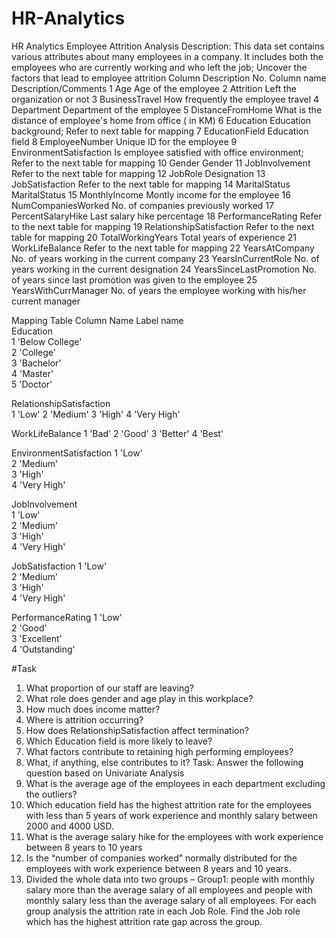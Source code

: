 # HR-Analytics
HR Analytics
Employee Attrition Analysis
Description: This data set contains various attributes about many employees in a company. It includes both the employees who are currently working and who left the job; Uncover the factors that lead to employee attrition
Column Description
No.	Column name               	Description/Comments
1	Age	                          Age of the employee
2	Attrition	                    Left the organization or not
3	BusinessTravel	              How frequently the employee travel
4	Department	                  Department of the employee
5	DistanceFromHome	            What is the distance of employee's home from office ( in KM)
6	Education	                    Education background; Refer to next table for mapping
7	EducationField	              Education field
8	EmployeeNumber              	Unique ID for the employee
9	EnvironmentSatisfaction	      Is employee satisfied with office environment; Refer to the next table for mapping
10	Gender                    	Gender
11	JobInvolvement            	Refer to the next table for mapping
12	JobRole                   	Designation
13	JobSatisfaction           	Refer to the next table for mapping
14	MaritalStatus              	MaritalStatus
15	MonthlyIncome             	Montly income for the employee
16	NumCompaniesWorked	        No. of companies previously worked
17	PercentSalaryHike	          Last salary hike percentage
18	PerformanceRating	          Refer to the next table for mapping
19	RelationshipSatisfaction	  Refer to the next table for mapping
20	TotalWorkingYears	          Total years of experience
21	WorkLifeBalance	            Refer to the next table for mapping
22	YearsAtCompany	            No. of years working in the current company
23	YearsInCurrentRole        	No. of years working in the current designation
24	YearsSinceLastPromotion	    No. of years since last promotion was given to the employee
25	YearsWithCurrManager       	No. of years the employee working with his/her current manager

Mapping Table
Column Name	Label name		
Education	
  1 'Below College'		
	2 'College'			
	3 'Bachelor'			
	4 'Master'			
	5 'Doctor'	
  
  RelationshipSatisfaction	
  1 'Low'
	2 'Medium'
	3 'High'
	4 'Very High'

WorkLifeBalance
  1 'Bad'
	2 'Good'
	3 'Better'
	4 'Best'

EnvironmentSatisfaction	
  1 'Low'			
	2 'Medium'			
	3 'High'			
	4 'Very High'			
 	 			
JobInvolvement	
  1 'Low'			
	2 'Medium'			
	3 'High'			
	4 'Very High'			
 	 			
JobSatisfaction	
  1 'Low'			
	2 'Medium'			
	3 'High'			
	4 'Very High'			
 	 			
PerformanceRating
  1 'Low'			
	2 'Good'			
	3 'Excellent'			
	4 'Outstanding'			





#Task
1.	What proportion of our staff are leaving?
2.	What role does gender and age play in this workplace?
3.	How much does income matter?
4.	Where is attrition occurring?
5.	How does RelationshipSatisfaction affect termination?
6.	Which Education field is more likely to leave?
7.	What factors contribute to retaining high performing employees?
8.	What, if anything, else contributes to it?
Task: Answer the following question based on Univariate Analysis
1.	What is the average age of the employees in each department excluding the outliers?
2.	Which education field has the highest attrition rate for the employees with less than 5 years of work experience and monthly salary between 2000 and 4000 USD.
3.	What is the average salary hike for the employees with work experience between 8 years to 10 years
4.	Is the “number of companies worked” normally distributed for the employees with work experience between 8 years and 10 years.
5.	Divided the whole data into two groups – Group1: people with monthly salary more than the average salary of all employees and people with monthly salary less than the average salary of all employees. For each group analysis the attrition rate in each Job Role. Find the Job role which has the highest attrition rate gap across the group. 


